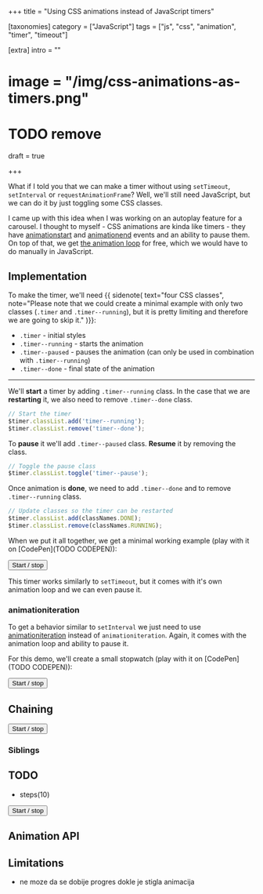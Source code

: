 +++
title = "Using <span>CSS animations</span> instead of JavaScript timers"

[taxonomies]
category = ["JavaScript"]
tags = ["js", "css", "animation", "timer", "timeout"]

[extra]
intro = ""
# image = "/img/css-animations-as-timers.png"
# TODO remove
draft = true

+++

<link rel="stylesheet" href="/posts/css-timers.css" />

What if I told you that we can make a timer without using `setTimeout`, `setInterval` or `requestAnimationFrame`? Well, we'll still need JavaScript, but we can do it by just toggling some CSS classes.

I came up with this idea when I was working on an autoplay feature for a carousel. I thought to  myself - CSS animations are kinda like timers - they have [animationstart](https://developer.mozilla.org/en-US/docs/Web/API/Element/animationstart_event) and [animationend](https://developer.mozilla.org/en-US/docs/Web/API/Element/animationend_event) events and an ability to pause them. On top of that, we get [the animation loop](/blog/javascript-animation-loop/) for free, which we would have to do manually in JavaScript.

## Implementation

To make the timer, we'll need {{ sidenote(
  text="four CSS classes",
  note="Please note that we could create a minimal example with only two classes (`.timer` and `.timer--running`), but it is pretty limiting and therefore we are going to skip it."
)}}:

* `.timer` - initial styles
* `.timer--running` - starts the animation
* `.timer--paused` - pauses the animation (can only be used in combination with `.timer--running`)
* `.timer--done` - final state of the animation

----

We'll **start** a timer by adding `.timer--running` class. In the case that we are **restarting** it, we also need to remove `.timer--done` class.

```js
// Start the timer
$timer.classList.add('timer--running');
$timer.classList.remove('timer--done');
```

To **pause** it we'll add `.timer--paused` class. **Resume** it by removing the class.

```js
// Toggle the pause class
$timer.classList.toggle('timer--pause');
```

Once animation is **done**, we need to add `.timer--done` and to remove `.timer--running` class.

```js
// Update classes so the timer can be restarted
$timer.classList.add(classNames.DONE);
$timer.classList.remove(classNames.RUNNING);
```

When we put it all together, we get a minimal working example (play with it on [CodePen](TODO CODEPEN)):

<div class="timer-demo">
  <div class="timer-wrapper timer-wrapper--linear">
    <div class="timer timer--linear"></div>
  </div>

  <button class="btn btn--sm btn--main timer-toggle">Start / stop</button>

  <p class="timer-log small"></p>
</div>

This timer works similarly to `setTimeout`, but it comes with it's own animation loop and we can even pause it.

### animationiteration

To get a behavior similar to `setInterval` we just need to use [animationiteration](https://developer.mozilla.org/en-US/docs/Web/API/Element/animationiteration_event) instead of `animationiteration`. Again, it comes with the animation loop and ability to pause it.

For this demo, we'll create a small stopwatch (play with it on [CodePen](TODO CODEPEN)):

<div class="timer-demo red">
  <div class="timer-wrapper timer-wrapper--radial">
    <div class="timer timer--radial"></div>
  </div>

  <button class="btn btn--sm btn--main timer-toggle">Start / stop</button>

  <p class="timer-log small"></p>
</div>


## Chaining

<div class="timer-chaining-demo">
  <div class="timer-chaining-demo-timers">
    <div class="timer-wrapper timer-wrapper--linear">
      <div class="timer timer--linear timer--short"></div>
    </div>
    <div class="timer-wrapper timer-wrapper--linear">
      <div class="timer timer--linear timer--short"></div>
    </div>
    <div class="timer-wrapper timer-wrapper--linear">
      <div class="timer timer--linear timer--short"></div>
    </div>
  </div>

  <button class="btn btn--sm btn--main timer-toggle">Start / stop</button>

  <p class="timer-log small"></p>
</div>

### Siblings

## TODO

- steps(10)

<div class="timer-demo purple">
  <div class="timer-wrapper timer-wrapper--linear">
    <div class="timer timer--linear timer--steps"></div>
  </div>

  <button class="btn btn--sm btn--main timer-toggle">Start / stop</button>

  <p class="timer-log small"></p>
</div>

## Animation API

## Limitations

- ne moze da se dobije progres dokle je stigla animacija




<script src="/js/posts/css-timers.js"></script>


<!--
{{spoiler(text='
```js
// HTML elements (with old school $ prefix)
const $timer = document.querySelector(".timer");
const $toggle = document.querySelector(".timer-toggle");
const $log = document.querySelector(".timer-log");

const classNames = {
  RUNNING: "timer--running", // Adds animation
  PAUSED: "timer--paused", // Pauses animation
  DONE: "timer--done", // Sets timer to the end
};

$toggle.addEventListener("click", () => {
  if ($timer.classList.contains(classNames.RUNNING)) {
    // Already in the running state, toggle pause class
    $timer.classList.toggle(classNames.PAUSED);
  } else {
    // Start the timer
    $timer.classList.add(classNames.RUNNING);
    $timer.classList.remove(classNames.DONE);
  }
});

$timer.addEventListener("animationend", () => {
  // Update classes so the timer can be restarted
  $timer.classList.add(classNames.DONE);
  $timer.classList.remove(classNames.RUNNING);

  // Do something when timer is finished
  $log.innerHTML += `Timer finished: ${new Date().toLocaleTimeString()}<br/>`;
});
```
', show="Show code", hide="Hide code" )}}
-->
